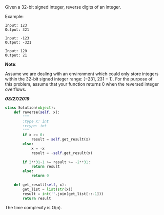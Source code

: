Given a 32-bit signed integer, reverse digits of an integer.

Example:

```
Input: 123
Output: 321
```

```
Input: -123
Output: -321
```

```
Input: 120
Output: 21
```

**Note**:

Assume we are dealing with an environment which could only store integers within the 32-bit signed integer range: [−231,  231 − 1]. For the purpose of this problem, assume that your function returns 0 when the reversed integer overflows.

***03/27/2019***

```python
class Solution(object):
    def reverse(self, x):
        """
        :type x: int
        :rtype: int
        """
        if x >= 0:
            result = self.get_result(x)
        else:
            x = -x
            result = -self.get_result(x)
            
        if 2**31-1 >= result >= -2**31:
            return result
        else:
            return 0
        
    def get_result(self, x):
        get_list = list(str(x))
        result = int(''.join(get_list[::-1]))
        return result
```
The time complexity is O(n).
